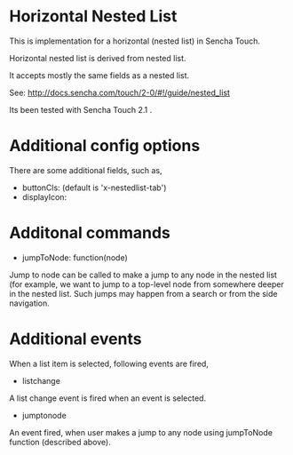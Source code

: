 Horizontal Nested List 
======================

This is implementation for a horizontal (nested list) in Sencha Touch.

Horizontal nested list is derived from nested list.

It accepts mostly the same fields as a nested list.

See: http://docs.sencha.com/touch/2-0/#!/guide/nested_list

Its been tested with Sencha Touch 2.1 .


Additional config options
=========================

There are some additional fields, such as,

* buttonCls: <class name>   (default is 'x-nestedlist-tab')
* displayIcon: <field name>


Additonal commands
==================

* jumpToNode: function(node)

Jump to node can  be called to make a jump to any node in the 
nested list (for example, we want to jump to a top-level node
from somewhere deeper in the nested list. Such jumps may happen
from a search or from the side navigation.


Additional events
=================

When a list item is selected, following events are fired,

* listchange

A list change event is fired when an event is selected.

* jumptonode

An event fired, when user makes a jump to any node using jumpToNode 
function (described above).
